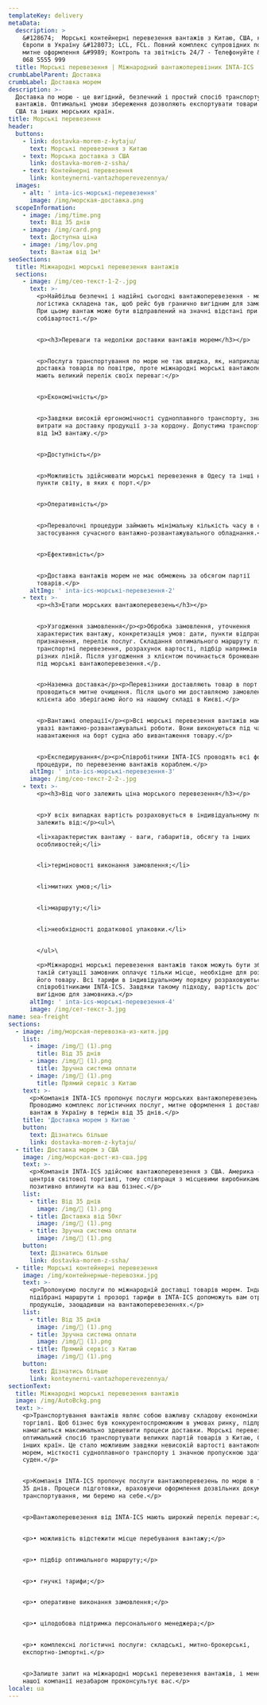 ```yaml
---
templateKey: delivery
metaData:
  description: >
    &#128674;  Морські контейнерні перевезення вантажів з Китаю, США, країн
    Європи в Україну &#128073; LCL, FCL. Повний комплекс супровідних послуг,
    митне оформлення &#9989; Контроль та звітність 24/7 - Телефонуйте &#9742;
    068 5555 999
  title: Морські перевезення | Міжнародний вантажоперевізник INTA-ICS
crumbLabelParent: Доставка
crumbLabel: Доставка морем
description: >-
  Доставка по морю - це вигідний, безпечний і простий спосіб транспортування
  вантажів. Оптимальні умови збереження дозволяють експортувати товари з Китаю,
  США та інших морських країн.
title: Морські перевезення
header:
  buttons:
    - link: dostavka-morem-z-kytaju/
      text: Морські перевезення з Китаю
    - text: Морська доставка з США
      link: dostavka-morem-z-ssha/
    - text: Контейнерні перевезення
      link: konteynerni-vantazhoperevezennya/
  images:
    - alt: ' inta-ics-морські-перевезення'
      image: /img/морская-доставка.png
  scopeInformation:
    - image: /img/time.png
      text: Від 35 днів
    - image: /img/card.png
      text: Доступна ціна
    - image: /img/lov.png
      text: Вантаж від 1м³
seoSections:
  title: Міжнародні морські перевезення вантажів
  sections:
    - image: /img/сео-текст-1-2-.jpg
      text: >-
        <p>Найбільш безпечні і надійні сьогодні вантажоперевезення - морські. Їх
        логістика складена так, щоб рейс був гранично вигідним для замовників.
        При цьому вантаж може бути відправлений на значні відстані при невисокій
        собівартості.</p>


        <p><h3>Переваги та недоліки доставки вантажів морем</h3></p>


        <p>Послуга транспортування по морю не так швидка, як, наприклад,
        доставка товарів по повітрю, проте міжнародні морські вантажоперевезення
        мають великий перелік своїх переваг:</p>


        <p>Економічність</p>


        <p>Завдяки високій ергономічності судноплавного транспорту, знижуються
        витрати на доставку продукції з-за кордону. Допустима транспортування
        від 1м3 вантажу.</p>


        <p>Доступність</p>


        <p>Можливість здійснювати морські перевезення в Одесу та інші населені
        пункти світу, в яких є порт.</p>


        <p>Оперативність</p>


        <p>Перевалочні процедури займають мінімальну кількість часу в силу
        застосування сучасного вантажно-розвантажувального обладнання.</p>


        <p>Ефективність</p>


        <p>Доставка вантажів морем не має обмежень за обсягом партії
        товарів.</p>
      altImg: ' inta-ics-морські-перевезення-2'
    - text: >-
        <p><h3>Етапи морських вантажоперевезень</h3></p>


        <p>Узгодження замовлення</p><p>Обробка замовлення, уточнення
        характеристик вантажу, конкретизація умов: дати, пункти відправлення та
        призначення, перелік послуг. Складання оптимального маршруту під морські
        транспортні перевезення, розрахунок вартості, підбір напрямків від
        різних ліній. Після узгодження з клієнтом починається бронювання судна
        під морські вантажоперевезення.</p.


        <p>Наземна доставка</p><p>Перевізники доставляють товар в порт Одеси,
        проводиться митне очищення. Після цього ми доставляємо замовлення
        клієнта або зберігаємо його на нашому складі в Києві.</p>


        <p>Вантажні операції</p><p>Всі морські перевезення вантажів мають на
        увазі вантажно-розвантажувальні роботи. Вони виконуються під час
        навантаження на борт судна або вивантаження товару.</p>


        <p>Експедирування</p><p>Співробітники INTA-ICS проводять всі формальні
        процедури, по перевезенню вантажів кораблем.</p>
      altImg: ' inta-ics-морські-перевезення-3'
      image: /img/сео-текст-2-2-.jpg
    - text: >-
        <p><h3>Від чого залежить ціна морського перевезення</h3></p>


        <p>У всіх випадках вартість розраховується в індивідуальному порядку і
        залежить від:</p><ul>\

        <li>характеристик вантажу - ваги, габаритів, обсягу та інших
        особливостей;</li>


        <li>терміновості виконання замовлення;</li>


        <li>митних умов;</li>


        <li>маршруту;</li>


        <li>необхідності додаткової упаковки.</li>


        </ul>\

        <p>Міжнародні морські перевезення вантажів також можуть бути збірними. У
        такій ситуації замовник оплачує тільки місце, необхідне для розміщення
        його товару. Всі тарифи в індивідуальному порядку розраховуються
        співробітниками INTA-ICS. Завдяки такому підходу, вартість доставки буде
        вигідною для замовника.</p>
      altImg: ' inta-ics-морські-перевезення-4'
      image: /img/сет-текст-3.jpg
name: sea-freight
sections:
  - image: /img/морская-перевозка-из-китя.jpg
    list:
      - image: /img/ (1).png
        title: Від 35 днів
      - image: /img/ (1).png
        title: Зручна система оплати
      - image: /img/ (1).png
        title: Прямий сервіс з Китаю
    text: >-
      <p>Компанія INTA-ICS пропонує послуги морських вантажоперевезень з Китаю.
      Проводимо комплекс логістичних послуг, митне оформлення і доставляємо
      вантаж в Україну в термін від 35 днів.</p>
    title: 'Доставка морем з Китаю '
    button:
      text: Дізнатись більше
      link: dostavka-morem-z-kytaju/
  - title: Доставка морем з США
    image: /img/морская-дост-из-сша.jpg
    text: >-
      <p>Компанія INTA-ICS здійснює вантажоперевезення з США. Америка - один з
      центрів світової торгівлі, тому співпраця з місцевими виробниками може
      позитивно вплинути на ваш бізнес.</p>
    list:
      - title: Від 35 днів
        image: /img/ (1).png
      - title: Доставка від 50кг
        image: /img/ (1).png
      - title: Зручна система оплати
        image: /img/ (1).png
    button:
      text: Дізнатись більше
      link: dostavka-morem-z-ssha/
  - title: Морські контейнерні перевезення
    image: /img/контейнерные-перевозки.jpg
    text: >-
      <p>Пропонуємо послуги по міжнародній доставці товарів морем. Індивідуально
      підібрані маршрути і прозорі тарифи в INTA-ICS допоможуть вам отримати
      продукцію, заощадивши на вантажоперевезеннях.</p>
    list:
      - title: Від 35 днів
        image: /img/ (1).png
      - title: Зручна система оплати
        image: /img/ (1).png
      - title: Прямий сервіс з Китаю
        image: /img/ (1).png
    button:
      text: Дізнатись більше
      link: konteynerni-vantazhoperevezennya/
sectionText:
  title: Міжнародні морські перевезення вантажів
  image: /img/AutoBckg.png
  text: >-
    <p>Транспортування вантажів являє собою важливу складову економіки і
    торгівлі. Щоб бізнес був конкурентоспроможним в умовах ринку, підприємці
    намагаються максимально здешевити процеси доставки. Морські перевезення
    оптимальний спосіб транспортувати великих партій товарів з Китаю, США та
    інших країн. Це стало можливим завдяки невисокій вартості вантажоперевезень
    морем, місткості судноплавного транспорту і значною пропускною здатністю
    суден.</p>


    <p>Компанія INTA-ICS пропонує послуги вантажоперевезень по морю в термін від
    35 днів. Процеси підготовки, враховуючи оформлення дозвільних документів і
    транспортування, ми беремо на себе.</p>


    <p>Вантажоперевезення від INTA-ICS мають широкий перелік переваг:</p>


    <p>• можливість відстежити місце перебування вантажу;</p>


    <p>• підбір оптимального маршруту;</p>


    <p>• гнучкі тарифи;</p>


    <p>• оперативне виконання замовлення;</p>


    <p>• цілодобова підтримка персонального менеджера;</p>


    <p>• комплексні логістичні послуги: складські, митно-брокерські,
    експортно-імпортні.</p>


    <p>Залиште запит на міжнародні морські перевезення вантажів, і менеджер
    нашої компанії незабаром проконсультує вас.</p>
locale: ua
---
```

